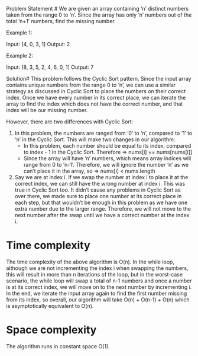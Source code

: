 Problem Statement #
We are given an array containing ‘n’ distinct numbers taken from the range 0 to ‘n’. Since the array has only ‘n’ numbers out of the total ‘n+1’ numbers, find the missing number.

Example 1:

Input: [4, 0, 3, 1]
Output: 2

Example 2:

Input: [8, 3, 5, 2, 4, 6, 0, 1]
Output: 7

Solution#
This problem follows the Cyclic Sort pattern. Since the input array contains unique numbers from the range 0 to ‘n’, 
we can use a similar strategy as discussed in Cyclic Sort to place the numbers on their correct index. 
Once we have every number in its correct place, we can iterate the array to find the index which does not have the correct number, and that index will be our missing number.

However, there are two differences with Cyclic Sort:

1. In this problem, the numbers are ranged from ‘0’ to ‘n’, compared to ‘1’ to ‘n’ in the Cyclic Sort. This will make two changes in our algorithm:
    - In this problem, each number should be equal to its index, compared to index - 1 in the Cyclic Sort. Therefore => nums[i] == nums[nums[i]]
    - Since the array will have ‘n’ numbers, which means array indices will range from 0 to ‘n-1’. 
    Therefore, we will ignore the number ‘n’ as we can’t place it in the array, so => nums[i] < nums.length
2. Say we are at index i. If we swap the number at index i to place it at the correct index, we can still have the wrong number at index i. 
This was true in Cyclic Sort too. It didn’t cause any problems in Cyclic Sort as over there, we made sure to place one number at its correct place in each step, 
but that wouldn’t be enough in this problem as we have one extra number due to the larger range. 
Therefore, we will not move to the next number after the swap until we have a correct number at the index i.


# Time complexity
The time complexity of the above algorithm is O(n). In the while loop, although we are not incrementing the index i when swapping the numbers, 
this will result in more than n iterations of the loop, but in the worst-case scenario, 
the while loop will swap a total of n-1 numbers and once a number is at its correct index, we will move on to the next number by incrementing i. 
In the end, we iterate the input array again to find the first number missing from its index, 
so overall, our algorithm will take O(n) + O(n-1) + O(n) which is asymptotically equivalent to O(n).

# Space complexity
The algorithm runs in constant space O(1).